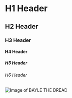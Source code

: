 # H1 Header
## H2 Header
### H3 Header
#### H4 Header
##### H5 Header
###### H6 Header

![Image of BAYLE THE DREAD](https://eldenring.wiki.fextralife.com/file/Elden-Ring/bayle_the_dread_bosses_elden_ring_wiki_1200px.png)
